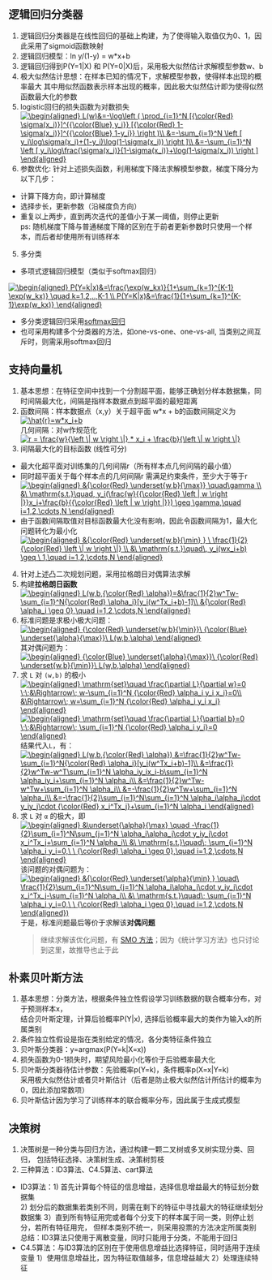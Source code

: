 ## 逻辑回归分类器
1. 逻辑回归分类器是在线性回归的基础上构建，为了使得输入取值仅为0、1，因此采用了sigmoid函数映射
2. 逻辑回归模型：ln y/(1-y) = w*x+b
3. 逻辑回归得到P(Y=1|X) 和 P(Y=0|X)后，采用极大似然估计求解模型参数w、b
4. 极大似然估计思想：在样本已知的情况下，求解模型参数，使得样本出现的概率最大
   其中用似然函数表示样本出现的概率，因此极大似然估计即为使得似然函数最大化的参数
5. logistic回归的损失函数为对数损失   
<a href="http://www.codecogs.com/eqnedit.php?latex=\begin{aligned}&space;L(w)&=-\log\left&space;(&space;\prod_{i=1}^N&space;[{\color{Red}&space;\sigma(x_i)}]^{{\color{Blue}&space;y_i}}&space;[{\color{Red}&space;1-&space;\sigma(x_i)}]^{{\color{Blue}&space;1-y_i}}&space;\right&space;)\\&space;&=-\sum_{i=1}^N&space;\left&space;[&space;y_i\log\sigma(x_i)&plus;(1-y_i)\log(1-\sigma(x_i))&space;\right&space;]\\&space;&=-\sum_{i=1}^N&space;\left&space;[&space;y_i\log\frac{\sigma(x_i)}{1-\sigma(x_i)}&plus;\log(1-\sigma(x_i))&space;\right&space;]&space;\end{aligned}" target="_blank"><img src="http://latex.codecogs.com/gif.latex?\begin{aligned}&space;L(w)&=-\log\left&space;(&space;\prod_{i=1}^N&space;[{\color{Red}&space;\sigma(x_i)}]^{{\color{Blue}&space;y_i}}&space;[{\color{Red}&space;1-&space;\sigma(x_i)}]^{{\color{Blue}&space;1-y_i}}&space;\right&space;)\\&space;&=-\sum_{i=1}^N&space;\left&space;[&space;y_i\log\sigma(x_i)&plus;(1-y_i)\log(1-\sigma(x_i))&space;\right&space;]\\&space;&=-\sum_{i=1}^N&space;\left&space;[&space;y_i\log\frac{\sigma(x_i)}{1-\sigma(x_i)}&plus;\log(1-\sigma(x_i))&space;\right&space;]&space;\end{aligned}" title="\begin{aligned} L(w)&=-\log\left ( \prod_{i=1}^N [{\color{Red} \sigma(x_i)}]^{{\color{Blue} y_i}} [{\color{Red} 1- \sigma(x_i)}]^{{\color{Blue} 1-y_i}} \right )\\ &=-\sum_{i=1}^N \left [ y_i\log\sigma(x_i)+(1-y_i)\log(1-\sigma(x_i)) \right ]\\ &=-\sum_{i=1}^N \left [ y_i\log\frac{\sigma(x_i)}{1-\sigma(x_i)}+\log(1-\sigma(x_i)) \right ] \end{aligned}" /></a>
5. 参数优化: 针对上述损失函数，利用梯度下降法求解模型参数，梯度下降分为以下几步：
- 计算下降方向，即计算梯度
- 选择步长，更新参数（沿梯度负方向）
- 重复以上两步，直到两次迭代的差值小于某一阈值，则停止更新  
ps: 随机梯度下降与普通梯度下降的区别在于前者更新参数时只使用一个样本，而后者却使用所有训练样本
5. 多分类
- 多项式逻辑回归模型（类似于softmax回归）   

<a href="http://www.codecogs.com/eqnedit.php?latex=\begin{aligned}&space;P(Y=k|x)&=\frac{\exp(w_kx)}{1&plus;\sum_{k=1}^{K-1}&space;\exp(w_kx)}&space;\quad&space;k=1,2,..,K-1&space;\\&space;P(Y=K|x)&=\frac{1}{1&plus;\sum_{k=1}^{K-1}\exp(w_kx)}&space;\end{aligned}" target="_blank"><img src="http://latex.codecogs.com/gif.latex?\begin{aligned}&space;P(Y=k|x)&=\frac{\exp(w_kx)}{1&plus;\sum_{k=1}^{K-1}&space;\exp(w_kx)}&space;\quad&space;k=1,2,..,K-1&space;\\&space;P(Y=K|x)&=\frac{1}{1&plus;\sum_{k=1}^{K-1}\exp(w_kx)}&space;\end{aligned}" title="\begin{aligned} P(Y=k|x)&=\frac{\exp(w_kx)}{1+\sum_{k=1}^{K-1} \exp(w_kx)} \quad k=1,2,..,K-1 \\ P(Y=K|x)&=\frac{1}{1+\sum_{k=1}^{K-1}\exp(w_kx)} \end{aligned}" /></a>
- 多分类逻辑回归采用[softmax回归](https://tech.meituan.com/intro_to_logistic_regression.html)   
- 也可采用构建多个分类器的方法，如one-vs-one、one-vs-all, 
  当类别之间互斥时，则需采用softmax回归
   
   
   
   

## 支持向量机
1. 基本思想：在特征空间中找到一个分割超平面，能够正确划分样本数据集，同时间隔最大化，间隔是指样本数据点到超平面的最短距离
2. 函数间隔：样本数据点（x,y）关于超平面 w*x + b的函数间隔定义为 <a href="https://www.codecogs.com/eqnedit.php?latex=\hat{r}=w*x_i&plus;b" target="_blank"><img src="https://latex.codecogs.com/gif.latex?\hat{r}=w*x_i&plus;b" title="\hat{r}=w*x_i+b" /></a>   
   几何间隔：对w作规范化  
        <a href="https://www.codecogs.com/eqnedit.php?latex=r&space;=&space;\frac{w}{\left&space;\|&space;w&space;\right&space;\|}&space;*&space;x_i&space;&plus;&space;\frac{b}{\left&space;\|&space;w&space;\right&space;\|}" target="_blank"><img src="https://latex.codecogs.com/gif.latex?r&space;=&space;\frac{w}{\left&space;\|&space;w&space;\right&space;\|}&space;*&space;x_i&space;&plus;&space;\frac{b}{\left&space;\|&space;w&space;\right&space;\|}" title="r = \frac{w}{\left \| w \right \|} * x_i + \frac{b}{\left \| w \right \|}" /></a>
3. 间隔最大化的目标函数  (线性可分)
- 最大化超平面对训练集的几何间隔r（所有样本点几何间隔的最小值）   
- 同时超平面关于每个样本点的几何间隔r 需满足约束条件，至少大于等于r   
<a href="http://www.codecogs.com/eqnedit.php?latex=\begin{aligned}&space;&{\color{Red}&space;\underset{w,b}{\max}}&space;\quad\gamma&space;\\&space;&\&space;\mathrm{s.t.}\quad,&space;y_i(\frac{w}{{\color{Red}&space;\left&space;|&space;w&space;\right&space;|}}x_i&plus;\frac{b}{{\color{Red}&space;\left&space;|&space;w&space;\right&space;|}})&space;\geq&space;\gamma,\quad&space;i=1,2,\cdots,N&space;\end{aligned}" target="_blank"><img src="http://latex.codecogs.com/gif.latex?\begin{aligned}&space;&{\color{Red}&space;\underset{w,b}{\max}}&space;\quad\gamma&space;\\&space;&\&space;\mathrm{s.t.}\quad,&space;y_i(\frac{w}{{\color{Red}&space;\left&space;|&space;w&space;\right&space;|}}x_i&plus;\frac{b}{{\color{Red}&space;\left&space;|&space;w&space;\right&space;|}})&space;\geq&space;\gamma,\quad&space;i=1,2,\cdots,N&space;\end{aligned}" title="\begin{aligned} &{\color{Red} \underset{w,b}{\max}} \quad\gamma \\ &\ \mathrm{s.t.}\quad, y_i(\frac{w}{{\color{Red} \left | w \right |}}x_i+\frac{b}{{\color{Red} \left | w \right |}}) \geq \gamma,\quad i=1,2,\cdots,N \end{aligned}" /></a>
- 由于函数间隔取值对目标函数最大化没有影响，因此令函数间隔为1，最大化问题转化为最小化
<a href="http://www.codecogs.com/eqnedit.php?latex=\begin{aligned}&space;&{\color{Red}&space;\underset{w,b}{\min}&space;}&space;\&space;\frac{1}{2}{\color{Red}&space;\left&space;\|&space;w&space;\right&space;\|}&space;\\&space;&\&space;\mathrm{s.t.}\quad\,&space;y_i(wx_i&plus;b)&space;\geq&space;\&space;1,\quad&space;i=1,2,\cdots,N&space;\end{aligned}" target="_blank"><img src="http://latex.codecogs.com/gif.latex?\begin{aligned}&space;&{\color{Red}&space;\underset{w,b}{\min}&space;}&space;\&space;\frac{1}{2}{\color{Red}&space;\left&space;\|&space;w&space;\right&space;\|}&space;\\&space;&\&space;\mathrm{s.t.}\quad\,&space;y_i(wx_i&plus;b)&space;\geq&space;\&space;1,\quad&space;i=1,2,\cdots,N&space;\end{aligned}" title="\begin{aligned} &{\color{Red} \underset{w,b}{\min} } \ \frac{1}{2}{\color{Red} \left \| w \right \|} \\ &\ \mathrm{s.t.}\quad\, y_i(wx_i+b) \geq \ 1,\quad i=1,2,\cdots,N \end{aligned}" /></a>
4.  针对上述凸二次规划问题，采用拉格朗日对偶算法求解
1. 构建**拉格朗日函数**     
<a href="http://www.codecogs.com/eqnedit.php?latex=\begin{aligned}&space;L(w,b,{\color{Red}&space;\alpha})=&\frac{1}{2}w^Tw-\sum_{i=1}^N{\color{Red}&space;\alpha_i}[y_i(w^Tx_i&plus;b)-1]\\&space;&{\color{Red}&space;\alpha_i&space;\geq&space;0},\quad&space;i=1,2,\cdots,N&space;\end{aligned}" target="_blank"><img src="http://latex.codecogs.com/gif.latex?\begin{aligned}&space;L(w,b,{\color{Red}&space;\alpha})=&\frac{1}{2}w^Tw-\sum_{i=1}^N{\color{Red}&space;\alpha_i}[y_i(w^Tx_i&plus;b)-1]\\&space;&{\color{Red}&space;\alpha_i&space;\geq&space;0},\quad&space;i=1,2,\cdots,N&space;\end{aligned}" title="\begin{aligned} L(w,b,{\color{Red} \alpha})=&\frac{1}{2}w^Tw-\sum_{i=1}^N{\color{Red} \alpha_i}[y_i(w^Tx_i+b)-1]\\ &{\color{Red} \alpha_i \geq 0},\quad i=1,2,\cdots,N \end{aligned}" /></a>
1. 标准问题是求极小极大问题：    
<a href="http://www.codecogs.com/eqnedit.php?latex=\begin{aligned}&space;{\color{Red}&space;\underset{w,b}{\min}}\&space;{\color{Blue}&space;\underset{\alpha}{\max}}\&space;L(w,b,\alpha)&space;\end{aligned}" target="_blank"><img src="http://latex.codecogs.com/gif.latex?\begin{aligned}&space;{\color{Red}&space;\underset{w,b}{\min}}\&space;{\color{Blue}&space;\underset{\alpha}{\max}}\&space;L(w,b,\alpha)&space;\end{aligned}" title="\begin{aligned} {\color{Red} \underset{w,b}{\min}}\ {\color{Blue} \underset{\alpha}{\max}}\ L(w,b,\alpha) \end{aligned}" /></a>    
    其对偶问题为：    
<a href="http://www.codecogs.com/eqnedit.php?latex=\begin{aligned}&space;{\color{Blue}&space;\underset{\alpha}{\max}}\&space;{\color{Red}&space;\underset{w,b}{\min}}\&space;L(w,b,\alpha)&space;\end{aligned}" target="_blank"><img src="http://latex.codecogs.com/gif.latex?\begin{aligned}&space;{\color{Blue}&space;\underset{\alpha}{\max}}\&space;{\color{Red}&space;\underset{w,b}{\min}}\&space;L(w,b,\alpha)&space;\end{aligned}" title="\begin{aligned} {\color{Blue} \underset{\alpha}{\max}}\ {\color{Red} \underset{w,b}{\min}}\ L(w,b,\alpha) \end{aligned}" /></a>
1. 求 `L` 对 `(w,b)` 的极小    
<a href="http://www.codecogs.com/eqnedit.php?latex=\begin{aligned}&space;\mathrm{set}\quad&space;\frac{\partial&space;L}{\partial&space;w}=0&space;\;\;&\Rightarrow\;&space;w-\sum_{i=1}^N&space;{\color{Red}&space;\alpha_i&space;y_i&space;x_i}=0\\&space;&\Rightarrow\;&space;w=\sum_{i=1}^N&space;{\color{Red}&space;\alpha_i&space;y_i&space;x_i}&space;\end{aligned}" target="_blank"><img src="http://latex.codecogs.com/gif.latex?\begin{aligned}&space;\mathrm{set}\quad&space;\frac{\partial&space;L}{\partial&space;w}=0&space;\;\;&\Rightarrow\;&space;w-\sum_{i=1}^N&space;{\color{Red}&space;\alpha_i&space;y_i&space;x_i}=0\\&space;&\Rightarrow\;&space;w=\sum_{i=1}^N&space;{\color{Red}&space;\alpha_i&space;y_i&space;x_i}&space;\end{aligned}" title="\begin{aligned} \mathrm{set}\quad \frac{\partial L}{\partial w}=0 \;\;&\Rightarrow\; w-\sum_{i=1}^N {\color{Red} \alpha_i y_i x_i}=0\\ &\Rightarrow\; w=\sum_{i=1}^N {\color{Red} \alpha_i y_i x_i} \end{aligned}" /></a>   
<a href="http://www.codecogs.com/eqnedit.php?latex=\begin{aligned}&space;\mathrm{set}\quad&space;\frac{\partial&space;L}{\partial&space;b}=0&space;\;\;&\Rightarrow\;&space;\sum_{i=1}^N&space;{\color{Red}&space;\alpha_i&space;y_i}=0&space;\end{aligned}" target="_blank"><img src="http://latex.codecogs.com/gif.latex?\begin{aligned}&space;\mathrm{set}\quad&space;\frac{\partial&space;L}{\partial&space;b}=0&space;\;\;&\Rightarrow\;&space;\sum_{i=1}^N&space;{\color{Red}&space;\alpha_i&space;y_i}=0&space;\end{aligned}" title="\begin{aligned} \mathrm{set}\quad \frac{\partial L}{\partial b}=0 \;\;&\Rightarrow\; \sum_{i=1}^N {\color{Red} \alpha_i y_i}=0 \end{aligned}" /></a>   
    结果代入`L`，有：   
<a href="http://www.codecogs.com/eqnedit.php?latex=\begin{aligned}&space;L(w,b,{\color{Red}&space;\alpha})&space;&=\frac{1}{2}w^Tw-\sum_{i=1}^N{\color{Red}&space;\alpha_i}[y_i(w^Tx_i&plus;b)-1]\\&space;&=\frac{1}{2}w^Tw-w^T\sum_{i=1}^N&space;\alpha_iy_ix_i-b\sum_{i=1}^N&space;\alpha_iy_i&plus;\sum_{i=1}^N&space;\alpha_i\\&space;&=\frac{1}{2}w^Tw-w^Tw&plus;\sum_{i=1}^N&space;\alpha_i\\&space;&=-\frac{1}{2}w^Tw&plus;\sum_{i=1}^N&space;\alpha_i\\&space;&=-\frac{1}{2}\sum_{i=1}^N\sum_{j=1}^N&space;\alpha_i\alpha_j\cdot&space;y_iy_j\cdot&space;{\color{Red}&space;x_i^Tx_j}&plus;\sum_{i=1}^N&space;\alpha_i&space;\end{aligned}" target="_blank"><img src="http://latex.codecogs.com/gif.latex?\begin{aligned}&space;L(w,b,{\color{Red}&space;\alpha})&space;&=\frac{1}{2}w^Tw-\sum_{i=1}^N{\color{Red}&space;\alpha_i}[y_i(w^Tx_i&plus;b)-1]\\&space;&=\frac{1}{2}w^Tw-w^T\sum_{i=1}^N&space;\alpha_iy_ix_i-b\sum_{i=1}^N&space;\alpha_iy_i&plus;\sum_{i=1}^N&space;\alpha_i\\&space;&=\frac{1}{2}w^Tw-w^Tw&plus;\sum_{i=1}^N&space;\alpha_i\\&space;&=-\frac{1}{2}w^Tw&plus;\sum_{i=1}^N&space;\alpha_i\\&space;&=-\frac{1}{2}\sum_{i=1}^N\sum_{j=1}^N&space;\alpha_i\alpha_j\cdot&space;y_iy_j\cdot&space;{\color{Red}&space;x_i^Tx_j}&plus;\sum_{i=1}^N&space;\alpha_i&space;\end{aligned}" title="\begin{aligned} L(w,b,{\color{Red} \alpha}) &=\frac{1}{2}w^Tw-\sum_{i=1}^N{\color{Red} \alpha_i}[y_i(w^Tx_i+b)-1]\\ &=\frac{1}{2}w^Tw-w^T\sum_{i=1}^N \alpha_iy_ix_i-b\sum_{i=1}^N \alpha_iy_i+\sum_{i=1}^N \alpha_i\\ &=\frac{1}{2}w^Tw-w^Tw+\sum_{i=1}^N \alpha_i\\ &=-\frac{1}{2}w^Tw+\sum_{i=1}^N \alpha_i\\ &=-\frac{1}{2}\sum_{i=1}^N\sum_{j=1}^N \alpha_i\alpha_j\cdot y_iy_j\cdot {\color{Red} x_i^Tx_j}+\sum_{i=1}^N \alpha_i \end{aligned}" /></a>  
1. 求 `L` 对 `α` 的极大，即   
<a href="http://www.codecogs.com/eqnedit.php?latex=\begin{aligned}&space;&\underset{\alpha}{\max}&space;\quad&space;-\frac{1}{2}\sum_{i=1}^N\sum_{j=1}^N&space;\alpha_i\alpha_j\cdot&space;y_iy_j\cdot&space;x_i^Tx_j&plus;\sum_{i=1}^N&space;\alpha_i\\&space;&\&space;\mathrm{s.t.}\quad\;&space;\sum_{i=1}^N&space;\alpha_i&space;y_i=0,\&space;\&space;{\color{Red}&space;\alpha_i&space;\geq&space;0},\quad&space;i=1,2,\cdots,N&space;\end{aligned}" target="_blank"><img src="http://latex.codecogs.com/gif.latex?\begin{aligned}&space;&\underset{\alpha}{\max}&space;\quad&space;-\frac{1}{2}\sum_{i=1}^N\sum_{j=1}^N&space;\alpha_i\alpha_j\cdot&space;y_iy_j\cdot&space;x_i^Tx_j&plus;\sum_{i=1}^N&space;\alpha_i\\&space;&\&space;\mathrm{s.t.}\quad\;&space;\sum_{i=1}^N&space;\alpha_i&space;y_i=0,\&space;\&space;{\color{Red}&space;\alpha_i&space;\geq&space;0},\quad&space;i=1,2,\cdots,N&space;\end{aligned}" title="\begin{aligned} &\underset{\alpha}{\max} \quad -\frac{1}{2}\sum_{i=1}^N\sum_{j=1}^N \alpha_i\alpha_j\cdot y_iy_j\cdot x_i^Tx_j+\sum_{i=1}^N \alpha_i\\ &\ \mathrm{s.t.}\quad\; \sum_{i=1}^N \alpha_i y_i=0,\ \ {\color{Red} \alpha_i \geq 0},\quad i=1,2,\cdots,N \end{aligned}" /></a>
    该问题的对偶问题为：   
<a href="http://www.codecogs.com/eqnedit.php?latex=\begin{aligned}&space;&{\color{Red}&space;\underset{\alpha}{\min}&space;}&space;\quad\&space;\frac{1}{2}\sum_{i=1}^N\sum_{j=1}^N&space;\alpha_i\alpha_j\cdot&space;y_iy_j\cdot&space;x_i^Tx_j-\sum_{i=1}^N&space;\alpha_i\\&space;&\&space;\mathrm{s.t.}\quad\;&space;\sum_{i=1}^N&space;\alpha_i&space;y_i=0,\&space;\&space;{\color{Red}&space;\alpha_i&space;\geq&space;0},\quad&space;i=1,2,\cdots,N&space;\end{aligned})" target="_blank"><img src="http://latex.codecogs.com/gif.latex?\begin{aligned}&space;&{\color{Red}&space;\underset{\alpha}{\min}&space;}&space;\quad\&space;\frac{1}{2}\sum_{i=1}^N\sum_{j=1}^N&space;\alpha_i\alpha_j\cdot&space;y_iy_j\cdot&space;x_i^Tx_j-\sum_{i=1}^N&space;\alpha_i\\&space;&\&space;\mathrm{s.t.}\quad\;&space;\sum_{i=1}^N&space;\alpha_i&space;y_i=0,\&space;\&space;{\color{Red}&space;\alpha_i&space;\geq&space;0},\quad&space;i=1,2,\cdots,N&space;\end{aligned})" title="\begin{aligned} &{\color{Red} \underset{\alpha}{\min} } \quad\ \frac{1}{2}\sum_{i=1}^N\sum_{j=1}^N \alpha_i\alpha_j\cdot y_iy_j\cdot x_i^Tx_j-\sum_{i=1}^N \alpha_i\\ &\ \mathrm{s.t.}\quad\; \sum_{i=1}^N \alpha_i y_i=0,\ \ {\color{Red} \alpha_i \geq 0},\quad i=1,2,\cdots,N \end{aligned})" /></a>    
    于是，标准问题最后等价于求解该**对偶问题**    
    > 继续求解该优化问题，有 [SMO 方法](https://blog.csdn.net/ajianyingxiaoqinghan/article/details/73087304#t11)；因为《统计学习方法》也只讨论到这里，故推导也止于此   

## 朴素贝叶斯方法
1. 基本思想：分类方法，根据条件独立性假设学习训练数据的联合概率分布，对于预测样本x，  
   结合贝叶斯定理，计算后验概率P(Y|x), 选择后验概率最大的类作为输入x的所属类别
2. 条件独立性假设是指在类别给定的情况，各分类特征条件独立
3. 贝叶斯分类器：y=argmax(P(Y=k|X=x))
4. 损失函数为0-1损失时，期望风险最小化等价于后验概率最大化
5. 贝叶斯分类器待估计参数：先验概率p(Y=k)，条件概率p(X=x|Y=k)  
   采用极大似然估计或者贝叶斯估计（后者是防止极大似然估计所估计的概率为0，因此添加常数项）
6. 贝叶斯估计因为学习了训练样本的联合概率分布，因此属于生成式模型

## 决策树
1. 决策树是一种分类与回归方法，通过构建一颗二叉树或多叉树实现分类、回归，
   包括特征选择、决策树生成、决策树剪枝
2. 三种算法：ID3算法、C4.5算法、cart算法
- ID3算法：1) 首先计算每个特征的信息增益，选择信息增益最大的特征划分数据集  
          2) 划分后的数据集若类别不同，则需在剩下的特征中寻找最大的特征继续划分数据集
          3）直到所有特征用完或者每个分支下的样本属于同一类，则停止划分，若所有特征用完，
             但样本类别不统一，则采用投票的方法决定所属类别
  总结：ID3算法只使用于离散变量，同时只能用于分类，不能用于回归
 - C4.5算法：与ID3算法的区别在于使用信息增益比选择特征，同时适用于连续变量
             1）使用信息增益比，因为特征取值越多，信息增益越大
             2）处理连续特征
